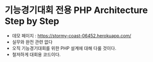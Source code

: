 # 기능경기대회 전용 PHP Architecture Step by Step 

- 데모 페이지 : https://stormy-coast-06452.herokuapp.com/
- 실무와 완전 관련 없다
- 오직 기능경기대회를 위한 PHP 설계에 대해 다룰 것이다.
- 철저하게 대회용 코드이다.
